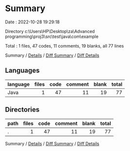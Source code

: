 # Summary

Date : 2022-10-28 19:29:18

Directory c:\\Users\\HP\\Desktop\\za\\Advanced programming\\proj3\\src\\test\\java\\com\\example

Total : 1 files,  47 codes, 11 comments, 19 blanks, all 77 lines

Summary / [Details](details.md) / [Diff Summary](diff.md) / [Diff Details](diff-details.md)

## Languages
| language | files | code | comment | blank | total |
| :--- | ---: | ---: | ---: | ---: | ---: |
| Java | 1 | 47 | 11 | 19 | 77 |

## Directories
| path | files | code | comment | blank | total |
| :--- | ---: | ---: | ---: | ---: | ---: |
| . | 1 | 47 | 11 | 19 | 77 |

Summary / [Details](details.md) / [Diff Summary](diff.md) / [Diff Details](diff-details.md)